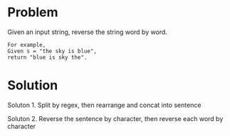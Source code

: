 Problem
===
Given an input string, reverse the string word by word.

	For example,
	Given s = "the sky is blue",
	return "blue is sky the".

Solution
===

Soluton 1. Split by regex, then rearrange and concat into sentence

Soluton 2. Reverse the sentence by character, then reverse each word by character